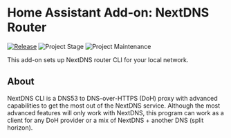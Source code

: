 # Home Assistant Add-on: NextDNS Router

[![Release][release-shield]][release] ![Project Stage][project-stage-shield] ![Project Maintenance][maintenance-shield]

This add-on sets up NextDNS router CLI for your local network.

## About

NextDNS CLI is a DNS53 to DNS-over-HTTPS (DoH) proxy with advanced capabilities
to get the most out of the NextDNS service. Although the most advanced features
will only work with NextDNS, this program can work as a client for any DoH
provider or a mix of NextDNS + another DNS (split horizon).


[maintenance-shield]: https://img.shields.io/maintenance/yes/2022.svg
[project-stage-shield]: https://img.shields.io/badge/project%20stage-production%20ready-brightgreen.svg
[release-shield]: https://img.shields.io/badge/version-v0.1.1-blue.svg
[release]: https://github.com/elcajon-tech/addon-nextdns/tree/v0.1.1